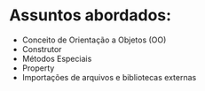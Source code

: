   <h1>Assuntos abordados:</h1>
<ul>
  <li>Conceito de Orientação a Objetos (OO)</li>
  <li>Construtor</li>
  <li>Métodos Especiais</li>
  <li>Property</li>
  <li>Importações de arquivos e bibliotecas externas</li>
</ul>
